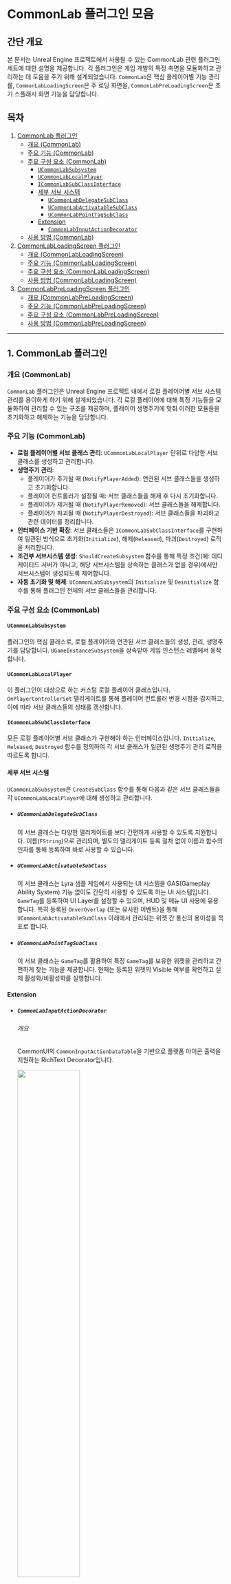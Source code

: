 # CommonLab 플러그인 모음

## 간단 개요

본 문서는 Unreal Engine 프로젝트에서 사용될 수 있는 CommonLab 관련 플러그인 세트에 대한 설명을 제공합니다. 각 플러그인은 게임 개발의 특정 측면을 모듈화하고 관리하는 데 도움을 주기 위해 설계되었습니다. `CommonLab`은 핵심 플레이어별 기능 관리를, `CommonLabLoadingScreen`은 주 로딩 화면을, `CommonLabPreLoadingScreen`은 초기 스플래시 화면 기능을 담당합니다.

## 목차

1.  [CommonLab 플러그인](#1-commonlab-플러그인)
    *   [개요 (CommonLab)](#개요-commonlab)
    *   [주요 기능 (CommonLab)](#주요-기능-commonlab)
    *   [주요 구성 요소 (CommonLab)](#주요-구성-요소-commonlab)
        *   [`UCommonLabSubsystem`](#ucommonlabsubsystem)
        *   [`UCommonLabLocalPlayer`](#ucommonlablocalplayer)
        *   [`ICommonLabSubClassInterface`](#icommonlabsubclassinterface)
        *   [세부 서브 시스템](#세부-서브-시스템)
            *   [`UCommonLabDelegateSubClass`](#ucommonlabdelegatesubclass)
            *   [`UCommonLabActivatableSubClass`](#ucommonlabactivatablesubclass)
            *   [`UCommonLabPointTagSubClass`](#ucommonlabpointtagsubclass)
        *   [Extension](#extension)
            *   [`CommonLabInputActionDecorator`](#commonlabinputactiondecorator)
    *   [사용 방법 (CommonLab)](#사용-방법-commonlab)
2.  [CommonLabLoadingScreen 플러그인](#2-commonlabloadingscreen-플러그인)
    *   [개요 (CommonLabLoadingScreen)](#개요-commonlabloadingscreen)
    *   [주요 기능 (CommonLabLoadingScreen)](#주요-기능-commonlabloadingscreen)
    *   [주요 구성 요소 (CommonLabLoadingScreen)](#주요-구성-요소-commonlabloadingscreen)
    *   [사용 방법 (CommonLabLoadingScreen)](#사용-방법-commonlabloadingscreen)
3.  [CommonLabPreLoadingScreen 플러그인](#3-commonlabpreloadingscreen-플러그인)
    *   [개요 (CommonLabPreLoadingScreen)](#개요-commonlabpreloadingscreen)
    *   [주요 기능 (CommonLabPreLoadingScreen)](#주요-기능-commonlabpreloadingscreen)
    *   [주요 구성 요소 (CommonLabPreLoadingScreen)](#주요-구성-요소-commonlabpreloadingscreen)
    *   [사용 방법 (CommonLabPreLoadingScreen)](#사용-방법-commonlabpreloadingscreen)

---

## 1. CommonLab 플러그인

### 개요 (CommonLab)

`CommonLab` 플러그인은 Unreal Engine 프로젝트 내에서 로컬 플레이어별 서브 시스템 관리를 용이하게 하기 위해 설계되었습니다. 각 로컬 플레이어에 대해 특정 기능들을 모듈화하여 관리할 수 있는 구조를 제공하며, 플레이어 생명주기에 맞춰 이러한 모듈들을 초기화하고 해제하는 기능을 담당합니다.

### 주요 기능 (CommonLab)

*   **로컬 플레이어별 서브 클래스 관리**: `UCommonLabLocalPlayer` 단위로 다양한 서브 클래스를 생성하고 관리합니다.
*   **생명주기 관리**:
    *   플레이어가 추가될 때 (`NotifyPlayerAdded`): 연관된 서브 클래스들을 생성하고 초기화합니다.
    *   플레이어 컨트롤러가 설정될 때: 서브 클래스들을 해제 후 다시 초기화합니다.
    *   플레이어가 제거될 때 (`NotifyPlayerRemoved`): 서브 클래스들을 해제합니다.
    *   플레이어가 파괴될 때 (`NotifyPlayerDestroyed`): 서브 클래스들을 파괴하고 관련 데이터를 정리합니다.
*   **인터페이스 기반 확장**: 서브 클래스들은 `ICommonLabSubClassInterface`를 구현하여 일관된 방식으로 초기화(`Initialize`), 해제(`Released`), 파괴(`Destroyed`) 로직을 처리합니다.
*   **조건부 서브시스템 생성**: `ShouldCreateSubsystem` 함수를 통해 특정 조건(예: 데디케이티드 서버가 아니고, 해당 서브시스템을 상속하는 클래스가 없을 경우)에서만 서브시스템이 생성되도록 제어합니다.
*   **자동 초기화 및 해제**: `UCommonLabSubsystem`의 `Initialize` 및 `Deinitialize` 함수를 통해 플러그인 전체의 서브 클래스들을 관리합니다.

### 주요 구성 요소 (CommonLab)

#### `UCommonLabSubsystem`

플러그인의 핵심 클래스로, 로컬 플레이어와 연관된 서브 클래스들의 생성, 관리, 생명주기를 담당합니다. `UGameInstanceSubsystem`을 상속받아 게임 인스턴스 레벨에서 동작합니다.

#### `UCommonLabLocalPlayer`

이 플러그인이 대상으로 하는 커스텀 로컬 플레이어 클래스입니다. `OnPlayerControllerSet` 델리게이트를 통해 플레이어 컨트롤러 변경 시점을 감지하고, 이에 따라 서브 클래스들의 상태를 갱신합니다.

#### `ICommonLabSubClassInterface`

모든 로컬 플레이어별 서브 클래스가 구현해야 하는 인터페이스입니다. `Initialize`, `Released`, `Destroyed` 함수를 정의하여 각 서브 클래스가 일관된 생명주기 관리 로직을 따르도록 합니다.

#### 세부 서브 시스템

`UCommonLabSubsystem`은 `CreateSubClass` 함수를 통해 다음과 같은 서브 클래스들을 각 `UCommonLabLocalPlayer`에 대해 생성하고 관리합니다.

*   ##### `UCommonLabDelegateSubClass`
    이 서브 클래스는 다양한 델리게이트를 보다 간편하게 사용할 수 있도록 지원합니다. 이름(`FString`)으로 관리되며, 별도의 델리게이트 등록 절차 없이 이름과 함수의 인자를 통해 등록하여 바로 사용할 수 있습니다.

*   ##### `UCommonLabActivatableSubClass`
    이 서브 클래스는 Lyra 샘플 게임에서 사용되는 UI 시스템을 GAS(Gameplay Ability System) 기능 없이도 간단히 사용할 수 있도록 하는 UI 시스템입니다. `GameTag`를 등록하여 UI Layer를 설정할 수 있으며, HUD 및 메뉴 UI 사용에 유용합니다. 특히 등록된 `OnverOverlap` (또는 유사한 이벤트)을 통해 `UCommonLabActivatableSubClass` 아래에서 관리되는 위젯 간 통신의 용이성을 목표로 합니다.

*   ##### `UCommonLabPointTagSubClass`
    이 서브 클래스는 `GameTag`를 활용하여 특정 `GameTag`를 보유한 위젯을 관리하고 간편하게 찾는 기능을 제공합니다. 현재는 등록된 위젯의 Visible 여부를 확인하고 실제 활성화/비활성화를 실행합니다.

#### Extension

*   ##### `CommonLabInputActionDecorator`
    ###### 개요
    CommonUI의 `CommonInputActionDataTable`을 기반으로 플랫폼 아이콘 출력을 지원하는 RichText Decorator입니다.

    <img src="https://github.com/user-attachments/assets/c36f0ac7-4c83-469d-ab5a-3f2924a15a2a" width="55%"/>

    `img id="id"` 규격으로 `CommonInputActionData`를 기반으로 Rich Text에 키 아이콘을 출력이 가능합니다.

    <img src="https://github.com/user-attachments/assets/e2400d44-cfb3-41d6-bff6-c95578503595" width="55%"/>

    런타임(게임 플레이) 도중, 입력 값(키보드/게임패드 등)을 감지하여 실시간으로 키 아이콘이 변경됩니다.

### 사용 방법 (CommonLab)

1.  `CommonLabGameInstance`를 `GameInstance`에 등록합니다. 혹은 기존 사용 중인 `GameInstance`에 `CommonLabGameInstance`와 동일하게 구성합니다.
2.  `CommonLabPlayerController`를 사용합니다. 혹은 기존 사용 중인 `PlayerController`에 `CommonLabPlayerController`와 동일하게 구성합니다.
3.  `CommonLabLocalPlayer`를 등록 (프로젝트 세팅 -> 일반 세팅 -> 로컬 플레이어 클래스) 합니다. 혹은 기존 사용 중인 `LocalPlayer`에 `CommonLabLocalPlayer`와 동일하게 구성합니다.
4.  `CommonGameViewportClient`를 설정 (프로젝트 세팅 -> 일반 세팅 -> 게임 뷰포트 클라이언트 클래스) 합니다. **이것은 반드시 설정해야 합니다.**
5.  프로젝트 세팅 -> `CommonLabActivatableSetting`에서 기본적인 `Activatable Stack Tags`를 설정합니다. (중요)
6.  `UCommonLabBPFunctionLibrary`를 참조 및 사용하면 됩니다.

---

## 2. CommonLabLoadingScreen 플러그인

### 개요 (CommonLabLoadingScreen)

`CommonLabLoadingScreen` 플러그인은 게임의 메인 로딩 화면 기능을 제공하기 위해 설계되었습니다. 레벨 전환이나 초기 게임 로딩 시 최초 페이드 인/아웃 및 로딩 위젯을 출력합니다.
기본적으로 `CommonLoadingScreen`과 유사하나, 지속적으로 상태를 감지(`ILoadingProcessInterface` 등)하는 방식과 달리, 특정 시점에 페이드 연출과 로딩 화면 출력을 명확하게 실행합니다.

### 주요 기능 (CommonLabLoadingScreen)

*   로딩 함수를 정의하여 특정 지점에서 로딩 화면이 시작되도록 명시화합니다.
*   기본적인 페이드 인/아웃 연출을 정의합니다.
*   `UCommonLabLoadingScreenSetting` 또는 `OnTravelBySubClass` 함수 등을 통해 다양한 로딩 위젯을 출력할 수 있도록 지원합니다.
*   `ICommonLabLoadingShouldInterface`를 통해 로딩 스크린이 닫힐지 여부를 체크합니다.

### 주요 구성 요소 (CommonLabLoadingScreen)

*   `FadeProcess` (페이드 연출)와 `LoadingProcess` (로딩 위젯)를 이원화하고 기능별로 분리합니다.
*   `ICommonLabLoadingShouldInterface`, `ICommonLabLoadingWidgetInterface`를 통해 로딩 스크린의 실행 여부, 로딩 스크린에 입력값 전달 등을 유연하게 적용합니다.

### 사용 방법 (CommonLabLoadingScreen)

1.  프로젝트 세팅 -> `CommonLabLoadingScreenSetting`에서 `ZOrder`와 기본 로딩 위젯을 설정합니다.
2.  `CommonLabLoadingBPFunctionLibrary`를 참조하여 사용합니다.

---

## 3. CommonLabPreLoadingScreen 플러그인

### 개요 (CommonLabPreLoadingScreen)

`CommonLabPreLoadingScreen` 플러그인은 애플리케이션 시작 직후, 엔진의 주요 시스템이 완전히 초기화되기 전에 매우 간단한 로딩 화면 또는 스플래시 스크린을 표시하기 위해 설계되었습니다. 주 로딩 화면(`CommonLabLoadingScreen`)이 표시되기 전 사용자에게 즉각적인 시각적 피드백을 제공하는 역할을 합니다.

### 주요 기능 (CommonLabPreLoadingScreen)

*   게임 실행 초기에 간단한 로고 혹은 이미지를 표시합니다.
*   최소한의 리소스(`Image`, `Material` 등)를 이용하여 적용합니다.

### 주요 구성 요소 (CommonLabPreLoadingScreen)

*   **PreLoadingScreen 모듈**: 엔진 초기화 단계에 최대한 일찍 로드되어 스크린을 표시하는 로직을 포함하는 게임 모듈 또는 플러그인 모듈입니다.
*   **간단한 이미지/텍스트 표시 기능**: 복잡한 UI 시스템(`UMG` 등)에 의존하지 않고, `Slate` 또는 플랫폼별 API를 사용하여 기본적인 시각 요소를 표시합니다.
*   **설정**: 표시할 이미지 파일 경로 등을 간단한 설정 파일이나 코드를 통해 지정합니다.

### 사용 방법 (CommonLabPreLoadingScreen)

1.  `CommonLab.uplugin` 파일 내 `Modules` 섹션에서 `CommonLabPreLoadingScreen` 모듈을 찾아 `EnabledByDefault` 값을 `true`로 설정합니다. (참고: 이 값은 기본적으로 `false`로 설정되어 있으므로, 플러그인 활성화를 위해 변경이 필요할 수 있습니다.)
    ```json
    // CommonLab.uplugin 예시
    // ...
    "Modules": [
      // ... 다른 모듈들 ...
      {
        "Name": "CommonLabPreLoadingScreen",
        "Type": "ClientOnly",
        "LoadingPhase": "PreLoadingScreen",
        "EnabledByDefault": true // 이 값을 true로 변경
      }
    ],
    // ...
    ```
2.  프로젝트 세팅 -> `CommonLabPreLoadingScreenSetting`에서 출력할 이미지를 설정합니다.